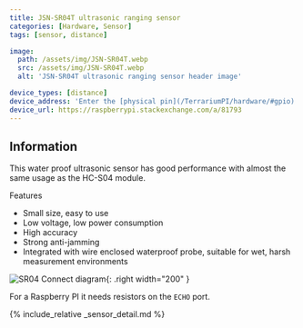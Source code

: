```yaml
---
title: JSN-SR04T ultrasonic ranging sensor
categories: [Hardware, Sensor]
tags: [sensor, distance]

image:
  path: /assets/img/JSN-SR04T.webp
  src: /assets/img/JSN-SR04T.webp
  alt: 'JSN-SR04T ultrasonic ranging sensor header image'

device_types: [distance]
device_address: 'Enter the [physical pin](/TerrariumPI/hardware/#gpio) number where the `trigger` and `echo` pins are connected in that order<br />Ex: `27,23`'
device_url: https://raspberrypi.stackexchange.com/a/81793
---
```


## Information

This water proof ultrasonic sensor has good performance with almost the same usage as the HC-S04 module.

Features

- Small size, easy to use
- Low voltage, low power consumption
- High accuracy
- Strong anti-jamming
- Integrated with wire enclosed waterproof probe, suitable for wet, harsh measurement environments

![SR04 Connect diagram](/assets/img/SR04-connect.webp){: .right width="200" }

For a Raspberry PI it needs resistors on the `ECHO` port.

{% include_relative _sensor_detail.md %}
